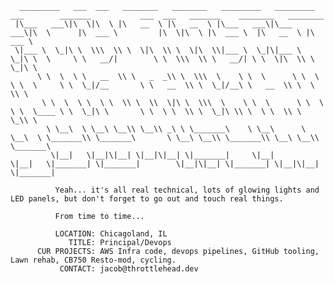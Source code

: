       _________   ___  ___   ________   ________   _________   _________   ___        _______           ___  ___   _______    ________   ________     
     |\___   ___\|\  \|\  \ |\   __  \ |\   __  \ |\___   ___\|\___   ___\|\  \      |\  ___ \         |\  \|\  \ |\  ___ \  |\   __  \ |\   ___ \    
     \|___ \  \_|\ \  \\\  \\ \  \|\  \\ \  \|\  \\|___ \  \_|\|___ \  \_|\ \  \     \ \   __/|        \ \  \\\  \\ \   __/| \ \  \|\  \\ \  \_|\ \   
          \ \  \  \ \   __  \\ \   _  _\\ \  \\\  \    \ \  \      \ \  \  \ \  \     \ \  \_|/__       \ \   __  \\ \  \_|/__\ \   __  \\ \  \ \\ \  
           \ \  \  \ \  \ \  \\ \  \\  \|\ \  \\\  \    \ \  \      \ \  \  \ \  \____ \ \  \_|\ \       \ \  \ \  \\ \  \_|\ \\ \  \ \  \\ \  \_\\ \ 
            \ \__\  \ \__\ \__\\ \__\\ _\ \ \_______\    \ \__\      \ \__\  \ \_______\\ \_______\       \ \__\ \__\\ \_______\\ \__\ \__\\ \_______\
             \|__|   \|__|\|__| \|__|\|__| \|_______|     \|__|       \|__|   \|_______| \|_______|        \|__|\|__| \|_______| \|__|\|__| \|_______|
        
              Yeah... it's all real technical, lots of glowing lights and LED panels, but don't forget to go out and touch real things.

              From time to time...

              LOCATION: Chicagoland, IL
                 TITLE: Principal/Devops
          CUR PROJECTS: AWS Infra code, devops pipelines, GitHub tooling, Lawn rehab, CB750 Resto-mod, cycling.
               CONTACT: jacob@throttlehead.dev
